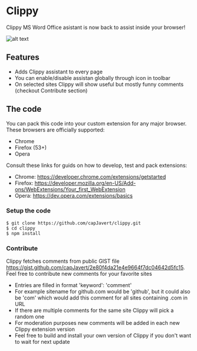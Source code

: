 # Clippy
Clippy MS Word Office asistant is now back to assist inside your browser!

![alt text](https://github.com/capJavert/clippy/raw/master/src/assets/img/screenshots/screenshot-01.png "Clippy in action!")

## Features
- Adds Clippy assistant to every page
- You can enable/disable assistan globally through icon in toolbar
- On selected sites Clippy will show useful but mostly funny comments (checkout Contribute section)

## The code
You can pack this code into your custom extension for any major browser. These browsers are officially supported:
- Chrome
- Firefox (53+)
- Opera

Consult these links for guids on how to develop, test and pack extensions:
- Chrome: https://developer.chrome.com/extensions/getstarted
- Firefox: https://developer.mozilla.org/en-US/Add-ons/WebExtensions/Your_first_WebExtension
- Opera: https://dev.opera.com/extensions/basics

### Setup the code
```
$ git clone https://github.com/capJavert/clippy.git
$ cd clippy
$ npm install
```

### Contribute
Clippy fetches comments from public GIST file https://gist.github.com/capJavert/2e80f4da21e4e9664f7dc04642d5fc15. Feel free to contribute new comments for your favorite sites
- Entries are filled in format 'keyword': 'comment'
- For example sitename for github.com would be 'github', but it could also be 'com' which would add this comment for all sites containing .com in URL
- If there are multiple comments for the same site Clippy will pick a random one
- For moderation purposes new comments will be added in each new Clippy extension version
- Feel free to build and install your own version of Clippy if you don't want to wait for next update
